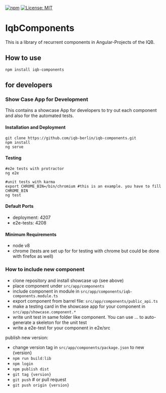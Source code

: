 [![npm](https://img.shields.io/npm/v/iqb-components.svg?style=flat-square)](https://www.npmjs.com/package/iqb-components)
[![License: MIT](https://img.shields.io/badge/License-MIT-yellow.svg?style=flat-square)](https://opensource.org/licenses/MIT)
 

# IqbComponents

This is a library of recurrent components in Angular-Projects of the IQB. 

## How to use

```
npm install iqb-components
```

## for developers

### Show Case App for Development

This contains a showcase App for developers to try out each component and also for the automated tests. 

#### Installation and Deployment

```
git clone https://github.com/iqb-berlin/iqb-components.git
npm install
ng serve
```

#### Testing

````
#e2e tests with protractor
ng e2e

#unit tests with karma
export CHROME_BIN=/bin/chromium #this is an example. you have to fill CHROME_BIN
ng test  
````

#### Default Ports

* deployment: 4207
* e2e-tests: 4208

#### Minimum Requirements

* node v8
* chrome (tests are set up for for testing with chrome but could be done with firefox as well)

### How to include new component

* clone repository and install showcase up (see above)
* place component under `src/app/components`
* include component in module in `src/app/components/iqb-components.module.ts`
* export component from barrel file: `src/app/components/public_api.ts` 
* make a testing card in the showcase app for your component in `src/app/showcase.component.*`
* write unit test in same folder like component. You can use ... to auto-generate a skeleton for the unit test
* write a e2e-test for your component in e2e/src

publish new version:

* change version tag in `src/app/components/package.json` to new {version}
* `npm run build:lib`
* `npm login`
* `npm publish dist`
* `git tag {version}`
* `git push` # or pull request
* `git push origin {version}`
